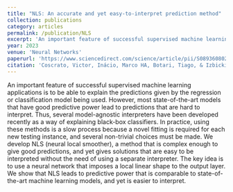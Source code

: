 ```yaml
---
title: "NLS: An accurate and yet easy-to-interpret prediction method"
collection: publications
category: articles
permalink: /publication/NLS
excerpt: 'An important feature of successful supervised machine learning applications is to be able to explain the predictions given by the regression or classification model being used. However, most state-of-the-art models that have good predictive power lead to predictions that are hard to interpret. Thus, several model-agnostic interpreters have been developed recently as a way of explaining black-box classifiers. In practice, using these methods is a slow process because a novel fitting is required for each new testing instance, and several non-trivial choices must be made. We develop NLS (neural local smoother), a method that is complex enough to give good predictions, and yet gives solutions that are easy to be interpreted without the need of using a separate interpreter. The key idea is to use a neural network that imposes a local linear shape to the output layer. We show that NLS leads to predictive power that is comparable to state-of-the-art machine learning models, and yet is easier to interpret.'
year: 2023
venue: 'Neural Networks'
paperurl: 'https://www.sciencedirect.com/science/article/pii/S0893608023001156'
citation: 'Coscrato, Victor, Inácio, Marco HA, Botari, Tiago, & Izbicki, Rafael. (2023). "NLS: An accurate and yet easy-to-interpret prediction method." <i>Neural Networks</i>, 162, 117-130.'
---
```


An important feature of successful supervised machine learning applications is to be able to explain the predictions given by the regression or classification model being used. However, most state-of-the-art models that have good predictive power lead to predictions that are hard to interpret. Thus, several model-agnostic interpreters have been developed recently as a way of explaining black-box classifiers. In practice, using these methods is a slow process because a novel fitting is required for each new testing instance, and several non-trivial choices must be made. We develop NLS (neural local smoother), a method that is complex enough to give good predictions, and yet gives solutions that are easy to be interpreted without the need of using a separate interpreter. The key idea is to use a neural network that imposes a local linear shape to the output layer. We show that NLS leads to predictive power that is comparable to state-of-the-art machine learning models, and yet is easier to interpret.
